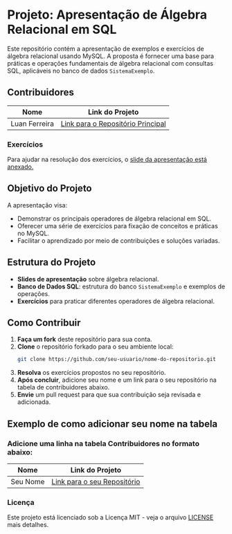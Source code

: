 # Projeto: Apresentação de Álgebra Relacional em SQL

Este repositório contém a apresentação de exemplos e exercícios de álgebra relacional usando MySQL. A proposta é fornecer uma base para práticas e operações fundamentais de álgebra relacional com consultas SQL, aplicáveis no banco de dados `SistemaExemplo`.


## Contribuidores

| Nome | Link do Projeto |
|------|------------------|
| Luan Ferreira | [Link para o Repositório Principal](https://github.com/luanferreiradev/seminar-for-database-laboratory) |


### Exercícios

Para ajudar na resolução dos exercícios, o [slide da apresentação está anexado.](/Slide/Algebra%20Relacional.pdf)


## Objetivo do Projeto

A apresentação visa:
- Demonstrar os principais operadores de álgebra relacional em SQL.
- Oferecer uma série de exercícios para fixação de conceitos e práticas no MySQL.
- Facilitar o aprendizado por meio de contribuições e soluções variadas.

## Estrutura do Projeto

- **Slides de apresentação** sobre álgebra relacional.
- **Banco de Dados SQL**: estrutura do banco `SistemaExemplo` e exemplos de operações.
- **Exercícios** para praticar diferentes operadores de álgebra relacional.

## Como Contribuir

1. **Faça um fork** deste repositório para sua conta.
2. **Clone** o repositório forkado para o seu ambiente local:
   ```bash
   git clone https://github.com/seu-usuario/nome-do-repositorio.git
   ```
3. **Resolva** os exercícios propostos no seu repositório.
4. **Após concluir**, adicione seu nome e um link para o seu repositório na tabela de contribuidores abaixo.
5. **Envie** um pull request para que sua contribuição seja revisada e adicionada.

## Exemplo de como adicionar seu nome na tabela 
### Adicione uma linha na tabela Contribuidores no formato abaixo:

| Nome | Link do Projeto |
|------|------------------|
| Seu Nome | [Link para o seu Repositório](https://github.com/seu-usuario/nome-do-repositorio) |


### Licença

Este projeto está licenciado sob a Licença MIT - veja o arquivo [LICENSE ](/LICENSE) mais detalhes.
